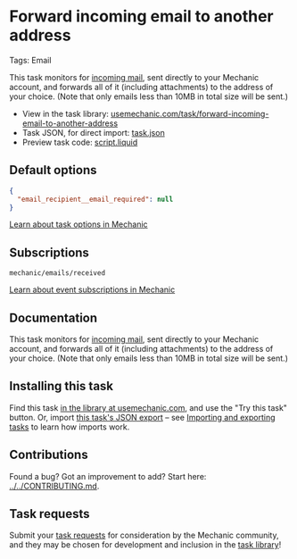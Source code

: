 # Forward incoming email to another address

Tags: Email

This task monitors for [incoming mail](https://learn.mechanic.dev/platform/email/receiving-email), sent directly to your Mechanic account, and forwards all of it (including attachments) to the address of your choice. (Note that only emails less than 10MB in total size will be sent.)

* View in the task library: [usemechanic.com/task/forward-incoming-email-to-another-address](https://usemechanic.com/task/forward-incoming-email-to-another-address)
* Task JSON, for direct import: [task.json](../../tasks/forward-incoming-email-to-another-address.json)
* Preview task code: [script.liquid](./script.liquid)

## Default options

```json
{
  "email_recipient__email_required": null
}
```

[Learn about task options in Mechanic](https://docs.usemechanic.com/article/471-task-options)

## Subscriptions

```liquid
mechanic/emails/received
```

[Learn about event subscriptions in Mechanic](https://docs.usemechanic.com/article/408-subscriptions)

## Documentation

This task monitors for [incoming mail](https://learn.mechanic.dev/platform/email/receiving-email), sent directly to your Mechanic account, and forwards all of it (including attachments) to the address of your choice. (Note that only emails less than 10MB in total size will be sent.)

## Installing this task

Find this task [in the library at usemechanic.com](https://usemechanic.com/task/forward-incoming-email-to-another-address), and use the "Try this task" button. Or, import [this task's JSON export](../../tasks/forward-incoming-email-to-another-address.json) – see [Importing and exporting tasks](https://docs.usemechanic.com/article/505-importing-and-exporting-tasks) to learn how imports work.

## Contributions

Found a bug? Got an improvement to add? Start here: [../../CONTRIBUTING.md](../../CONTRIBUTING.md).

## Task requests

Submit your [task requests](https://mechanic.canny.io/task-requests) for consideration by the Mechanic community, and they may be chosen for development and inclusion in the [task library](https://tasks.mechanic.dev/)!
